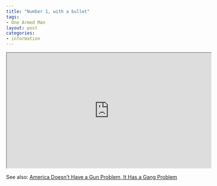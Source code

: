 ```yaml
---
title: "Number 1, with a bullet"
tags:
- One Armed Man
layout: post
categories:
- information
---
```


<iframe width="560" height="315" src="https://www.youtube.com/embed/pELwCqz2JfE" title="NUMBER ONE WITH A BULLET"></iframe>

See also: [America Doesn't Have a Gun Problem, It Has a Gang Problem](https://www.frontpagemag.com/2012/dgreenfield/america-doesnt-have-a-gun-problem-it-has-a-gang-problem/)
